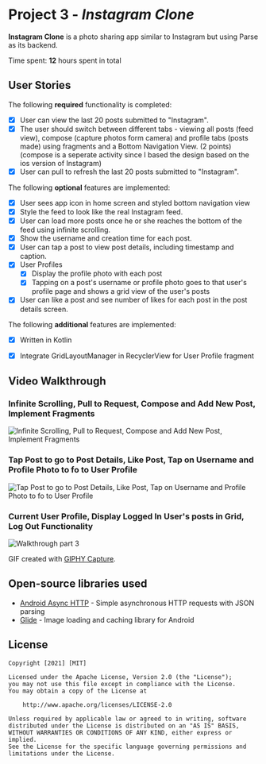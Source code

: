 # Project 3 - *Instagram Clone*

**Instagram Clone** is a photo sharing app similar to Instagram but using Parse as its backend.

Time spent: **12** hours spent in total

## User Stories

The following **required** functionality is completed:

- [x] User can view the last 20 posts submitted to "Instagram".
- [x] The user should switch between different tabs - viewing all posts (feed view), compose (capture photos form camera) and profile tabs (posts made) using fragments and a Bottom Navigation View. (2 points) (compose is a seperate activity since I based the design based on the ios version of Instagram)
- [x] User can pull to refresh the last 20 posts submitted to "Instagram".

The following **optional** features are implemented:

- [x] User sees app icon in home screen and styled bottom navigation view
- [x] Style the feed to look like the real Instagram feed.
- [x] User can load more posts once he or she reaches the bottom of the feed using infinite scrolling.
- [x] Show the username and creation time for each post.
- [x] User can tap a post to view post details, including timestamp and caption.
- [x] User Profiles
  - [x] Display the profile photo with each post
  - [x] Tapping on a post's username or profile photo goes to that user's profile page and shows a grid view of the user's posts 
- [x] User can like a post and see number of likes for each post in the post details screen.

The following **additional** features are implemented:
- [x] Written in Kotlin
- [x] Integrate GridLayoutManager in RecyclerView for User Profile fragment


## Video Walkthrough

### Infinite Scrolling, Pull to Request, Compose and Add New Post, Implement Fragments
<img src='walkthough-asmt3pt2-1.gif' title='Login and Add Post Walkthrough' width='Infinite Scrolling, Pull to Request, Compose and Add New Post, Implement Fragments' alt='Infinite Scrolling, Pull to Request, Compose and Add New Post, Implement Fragments' />

### Tap Post to go to Post Details, Like Post, Tap on Username and Profile Photo to fo to User Profile
<img src='walkthough-asmt3pt2-2.gif' title='Tap Post to go to Post Details, Like Post, Tap on Username and Profile Photo to fo to User Profile' width='' alt='Tap Post to go to Post Details, Like Post, Tap on Username and Profile Photo to fo to User Profile' />

### Current User Profile, Display Logged In User's posts in Grid, Log Out Functionality
<img src='walkthough-asmt3pt2-3.gif' title='Walkthrough part 3' width='' alt='Walkthrough part 3' />


GIF created with [GIPHY Capture](https://giphy.com/apps/giphycapture).

## Open-source libraries used

- [Android Async HTTP](https://github.com/codepath/CPAsyncHttpClient) - Simple asynchronous HTTP requests with JSON parsing
- [Glide](https://github.com/bumptech/glide) - Image loading and caching library for Android

## License

    Copyright [2021] [MIT]

    Licensed under the Apache License, Version 2.0 (the "License");
    you may not use this file except in compliance with the License.
    You may obtain a copy of the License at

        http://www.apache.org/licenses/LICENSE-2.0

    Unless required by applicable law or agreed to in writing, software
    distributed under the License is distributed on an "AS IS" BASIS,
    WITHOUT WARRANTIES OR CONDITIONS OF ANY KIND, either express or implied.
    See the License for the specific language governing permissions and
    limitations under the License.
